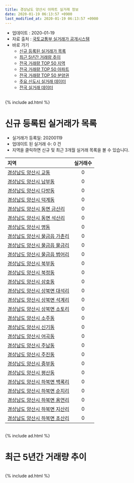 ```yaml
---
title: 경상남도 양산시 아파트 실거래 정보
date: 2020-01-19 06:13:57 +0900
last_modified_at: 2020-01-19 06:13:57 +0900
---
```


* 업데이트 : 2020-01-19
* 자료 출처 : [국토교통부 실거래가 공개시스템](http://rt.molit.go.kr)
* 바로 가기
    * [신규 등록된 실거래가 목록](#신규-등록된-실거래가-목록)
    * [최근 5년간 거래량 추이](#최근-5년간-거래량-추이)
    * [전국 거래량 TOP 50 지역](https://apt-info.github.io/apt-trade-info/최근-3개월-전국에서-가장-거래가-많이-발생한-지역)
    * [전국 거래량 TOP 50 아파트](https://apt-info.github.io/apt-trade-info/최근-3개월-전국에서-가장-거래가-많이-발생한-아파트)
    * [전국 거래량 TOP 50 분양권](https://apt-info.github.io/apt-trade-info/최근-3개월-전국에서-가장-거래가-많이-발생한-분양권)
    * [주요 신도시 실거래 데이터](https://apt-info.github.io/apt-trade-info/주요-신도시)
    * [전국 실거래 데이터](https://apt-info.github.io/apt-trade-info/전국)

<br>
{% include ad.html %}
<br>

# 신규 등록된 실거래가 목록
* 실거래가 등록일: 20200119
* 업데이트 된 실거래 수: 0 건
* 지역을 클릭하면 신규 및 최근 3개월 실거래 목록을 볼 수 있습니다.


|지역|실거래수|
|:---|:---:|
|[경상남도 양산시 교동](https://apt-info.github.io/apt-trade-info/경상남도-양산시-교동)|0|
|[경상남도 양산시 남부동](https://apt-info.github.io/apt-trade-info/경상남도-양산시-남부동)|0|
|[경상남도 양산시 다방동](https://apt-info.github.io/apt-trade-info/경상남도-양산시-다방동)|0|
|[경상남도 양산시 덕계동](https://apt-info.github.io/apt-trade-info/경상남도-양산시-덕계동)|0|
|[경상남도 양산시 동면 금산리](https://apt-info.github.io/apt-trade-info/경상남도-양산시-동면-금산리)|0|
|[경상남도 양산시 동면 석산리](https://apt-info.github.io/apt-trade-info/경상남도-양산시-동면-석산리)|0|
|[경상남도 양산시 명동](https://apt-info.github.io/apt-trade-info/경상남도-양산시-명동)|0|
|[경상남도 양산시 물금읍 가촌리](https://apt-info.github.io/apt-trade-info/경상남도-양산시-물금읍-가촌리)|0|
|[경상남도 양산시 물금읍 물금리](https://apt-info.github.io/apt-trade-info/경상남도-양산시-물금읍-물금리)|0|
|[경상남도 양산시 물금읍 범어리](https://apt-info.github.io/apt-trade-info/경상남도-양산시-물금읍-범어리)|0|
|[경상남도 양산시 북부동](https://apt-info.github.io/apt-trade-info/경상남도-양산시-북부동)|0|
|[경상남도 양산시 북정동](https://apt-info.github.io/apt-trade-info/경상남도-양산시-북정동)|0|
|[경상남도 양산시 삼호동](https://apt-info.github.io/apt-trade-info/경상남도-양산시-삼호동)|0|
|[경상남도 양산시 상북면 대석리](https://apt-info.github.io/apt-trade-info/경상남도-양산시-상북면-대석리)|0|
|[경상남도 양산시 상북면 석계리](https://apt-info.github.io/apt-trade-info/경상남도-양산시-상북면-석계리)|0|
|[경상남도 양산시 상북면 소토리](https://apt-info.github.io/apt-trade-info/경상남도-양산시-상북면-소토리)|0|
|[경상남도 양산시 소주동](https://apt-info.github.io/apt-trade-info/경상남도-양산시-소주동)|0|
|[경상남도 양산시 신기동](https://apt-info.github.io/apt-trade-info/경상남도-양산시-신기동)|0|
|[경상남도 양산시 어곡동](https://apt-info.github.io/apt-trade-info/경상남도-양산시-어곡동)|0|
|[경상남도 양산시 주남동](https://apt-info.github.io/apt-trade-info/경상남도-양산시-주남동)|0|
|[경상남도 양산시 주진동](https://apt-info.github.io/apt-trade-info/경상남도-양산시-주진동)|0|
|[경상남도 양산시 중부동](https://apt-info.github.io/apt-trade-info/경상남도-양산시-중부동)|0|
|[경상남도 양산시 평산동](https://apt-info.github.io/apt-trade-info/경상남도-양산시-평산동)|0|
|[경상남도 양산시 하북면 백록리](https://apt-info.github.io/apt-trade-info/경상남도-양산시-하북면-백록리)|0|
|[경상남도 양산시 하북면 순지리](https://apt-info.github.io/apt-trade-info/경상남도-양산시-하북면-순지리)|0|
|[경상남도 양산시 하북면 용연리](https://apt-info.github.io/apt-trade-info/경상남도-양산시-하북면-용연리)|0|
|[경상남도 양산시 하북면 지산리](https://apt-info.github.io/apt-trade-info/경상남도-양산시-하북면-지산리)|0|
|[경상남도 양산시 하북면 초산리](https://apt-info.github.io/apt-trade-info/경상남도-양산시-하북면-초산리)|0|


<br>
{% include ad.html %}
<br>

# 최근 5년간 거래량 추이


<div style="width:100%;">
    <canvas id="deal_progress" height="200"></canvas>
</div>

<script>
new Chart(document.getElementById("deal_progress"), {
    type: 'line',
    data: {
        labels: ['201501','201502','201503','201504','201505','201506','201507','201508','201509','201510','201511','201512','201601','201602','201603','201604','201605','201606','201607','201608','201609','201610','201611','201612','201701','201702','201703','201704','201705','201706','201707','201708','201709','201710','201711','201712','201801','201802','201803','201804','201805','201806','201807','201808','201809','201810','201811','201812','201901','201902','201903','201904','201905','201906','201907','201908','201909','201910','201911','201912','202001'],
        datasets: [{
            label: '매매',
            pointRadius: 1,
            data: [683, 619, 1011, 840, 627, 595, 607, 466, 551, 766, 622, 423, 392, 370, 593, 506, 441, 517, 554, 648, 671, 793, 643, 411, 330, 456, 570, 439, 516, 525, 429, 409, 372, 344, 401, 285, 546, 454, 661, 462, 435, 350, 352, 335, 322, 427, 348, 255, 323, 303, 373, 291, 345, 333, 375, 460, 487, 664, 806, 587, 114],
            borderColor: "rgba(255, 201, 14, 1)",
            backgroundColor: "rgba(255, 201, 14, 0.5)",
            fill: false,
            lineTension: 0
        },{
            label: '전월세',
            pointRadius: 1,
            data: [365, 293, 405, 327, 320, 353, 342, 317, 327, 387, 349, 347, 347, 352, 412, 503, 400, 439, 381, 419, 418, 477, 377, 455, 394, 441, 480, 393, 398, 472, 509, 571, 605, 501, 529, 417, 510, 407, 524, 507, 473, 395, 524, 420, 412, 431, 379, 396, 521, 465, 436, 443, 444, 459, 473, 471, 482, 547, 524, 387, 158],
            borderColor: "rgba(0, 141, 185, 1)",
            backgroundColor: "rgba(0, 141, 185, 0.5)",
            fill: false,
            lineTension: 0
        }
        ]
    },
    options: {
        responsive: true,
        title: {
            display: false
        },
        tooltips: {
            mode: 'index',
            intersect: false
        },
        hover: {
            mode: 'nearest',
            intersect: true
        },
        scales: {
            xAxes: [{
                display: true,
                scaleLabel: {
                    display: true,
                    labelString: '년/월'
                }
            }],
            yAxes: [{
                display: true,
                ticks: {
                    suggestedMin: 0,
                },
                scaleLabel: {
                    display: true,
                    labelString: '실거래 수'
                }
            }]
        }
    }
});

</script>


<br>
{% include ad.html %}
<br>

